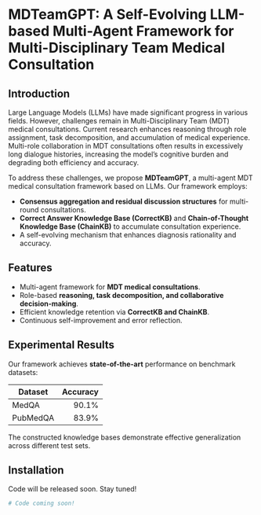 # MDTeamGPT: A Self-Evolving LLM-based Multi-Agent Framework for Multi-Disciplinary Team Medical Consultation


## Introduction

Large Language Models (LLMs) have made significant progress in various fields. However, challenges remain in Multi-Disciplinary Team (MDT) medical consultations. Current research enhances reasoning through role assignment, task decomposition, and accumulation of medical experience. Multi-role collaboration in MDT consultations often results in excessively long dialogue histories, increasing the model’s cognitive burden and degrading both efficiency and accuracy.

To address these challenges, we propose **MDTeamGPT**, a multi-agent MDT medical consultation framework based on LLMs. Our framework employs:

- **Consensus aggregation and residual discussion structures** for multi-round consultations.
- **Correct Answer Knowledge Base (CorrectKB)** and **Chain-of-Thought Knowledge Base (ChainKB)** to accumulate consultation experience.
- A self-evolving mechanism that enhances diagnosis rationality and accuracy.

## Features

- Multi-agent framework for **MDT medical consultations**.
- Role-based **reasoning, task decomposition, and collaborative decision-making**.
- Efficient knowledge retention via **CorrectKB and ChainKB**.
- Continuous self-improvement and error reflection.

## Experimental Results

Our framework achieves **state-of-the-art** performance on benchmark datasets:

| Dataset   | Accuracy |
|-----------|---------:|
| MedQA     | 90.1%    |
| PubMedQA  | 83.9%    |

The constructed knowledge bases demonstrate effective generalization across different test sets.

## Installation

Code will be released soon. Stay tuned!

```bash
# Code coming soon!

